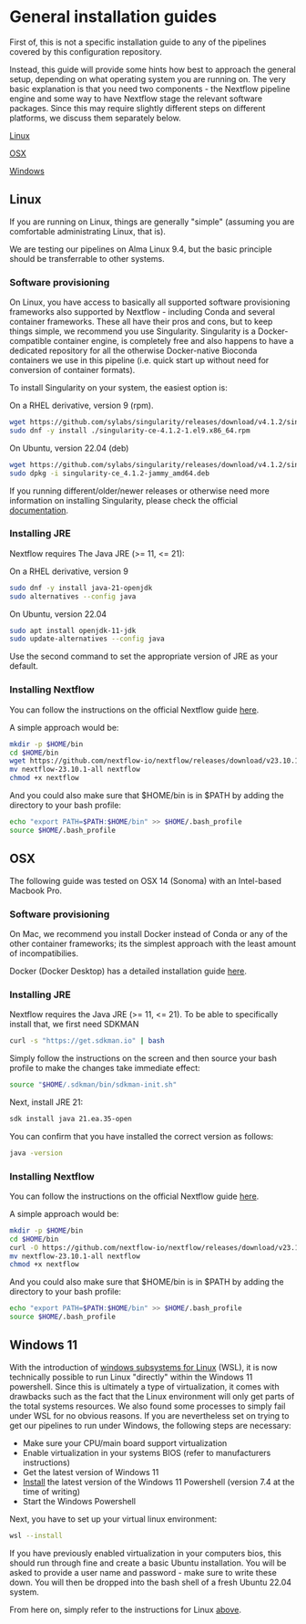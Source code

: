 # General installation guides

First of, this is not a specific installation guide to any of the pipelines covered by this configuration repository. 

Instead, this guide will provide some hints how best to approach the general setup, depending on what operating system you are running on. The very basic explanation is that you need two components - the Nextflow pipeline engine and some way to have Nextflow stage the relevant software packages. Since this may require slightly different steps on different platforms, we discuss them separately below. 

[Linux](#linux)

[OSX](#osx)

[Windows](#windows-11)

## Linux

If you are running on Linux, things are generally "simple" (assuming you are comfortable administrating Linux, that is).

We are testing our pipelines on Alma Linux 9.4, but the basic principle should be transferrable to other systems. 

### Software provisioning

On Linux, you have access to basically all supported software provisioning frameworks also supported by Nextflow - including Conda and several container frameworks. These all have their pros and cons, but to keep things simple, we recommend you use Singularity. Singularity is a Docker-compatible container engine, is completely free and also happens to have a dedicated repository for all the otherwise Docker-native Bioconda containers we use in this pipeline (i.e. quick start up without need for conversion of container formats).

To install Singularity on your system, the easiest option is:

On a RHEL derivative, version 9 (rpm).
```bash
wget https://github.com/sylabs/singularity/releases/download/v4.1.2/singularity-ce-4.1.2-1.el9.x86_64.rpm
sudo dnf -y install ./singularity-ce-4.1.2-1.el9.x86_64.rpm
```

On Ubuntu, version 22.04 (deb)
```bash
wget https://github.com/sylabs/singularity/releases/download/v4.1.2/singularity-ce_4.1.2-jammy_amd64.deb
sudo dpkg -i singularity-ce_4.1.2-jammy_amd64.deb
```

If you running different/older/newer releases or otherwise need more information on installing Singularity, please check the official [documentation](https://docs.sylabs.io/guides/3.11/admin-guide/installation.html). 

### Installing JRE

Nextflow requires The Java JRE (>= 11, <= 21):

On a RHEL derivative, version 9
```bash
sudo dnf -y install java-21-openjdk 
sudo alternatives --config java
```

On Ubuntu, version 22.04
```bash
sudo apt install openjdk-11-jdk
sudo update-alternatives --config java
```

Use the second command to set the appropriate version of JRE as your default. 

### Installing Nextflow

You can follow the instructions on the official Nextflow guide [here](https://www.nextflow.io/docs/latest/getstarted.html#installation).

A simple approach would be:
```bash
mkdir -p $HOME/bin
cd $HOME/bin
wget https://github.com/nextflow-io/nextflow/releases/download/v23.10.1/nextflow-23.10.1-all
mv nextflow-23.10.1-all nextflow
chmod +x nextflow
```
And you could also make sure that $HOME/bin is in $PATH by adding the directory to your bash profile:
```bash
echo "export PATH=$PATH:$HOME/bin" >> $HOME/.bash_profile
source $HOME/.bash_profile
```

## OSX

The following guide was tested on OSX 14 (Sonoma) with an Intel-based Macbook Pro. 

### Software provisioning

On Mac, we recommend you install Docker instead of Conda or any of the other container frameworks; its the simplest approach with the least amount of incompatibilies.

Docker (Docker Desktop) has a detailed installation guide [here](https://docs.docker.com/desktop/install/mac-install/).

### Installing JRE

Nextflow requires the Java JRE (>= 11, <= 21). To be able to specifically install that, we first need SDKMAN

```bash
curl -s "https://get.sdkman.io" | bash
```

Simply follow the instructions on the screen and then source your bash profile to make the changes take immediate effect:

```bash
source "$HOME/.sdkman/bin/sdkman-init.sh"
```

Next, install JRE 21:

```bash
sdk install java 21.ea.35-open
```

You can confirm that you have installed the correct version as follows:

```bash
java -version
```

### Installing Nextflow

You can follow the instructions on the official Nextflow guide [here](https://www.nextflow.io/docs/latest/getstarted.html#installation).

A simple approach would be:
```bash
mkdir -p $HOME/bin
cd $HOME/bin
curl -O https://github.com/nextflow-io/nextflow/releases/download/v23.10.1/nextflow-23.10.1-all
mv nextflow-23.10.1-all nextflow
chmod +x nextflow
```
And you could also make sure that $HOME/bin is in $PATH by adding the directory to your bash profile:
```bash
echo "export PATH=$PATH:$HOME/bin" >> $HOME/.bash_profile
source $HOME/.bash_profile
```

## Windows 11

With the introduction of [windows subsystems for Linux](https://learn.microsoft.com/en-us/windows/wsl/install) (WSL), it is now technically possible to run Linux "directly" within the Windows 11 powershell. Since this is ultimately a type of virtualization, it comes with drawbacks such as the fact that the Linux environment will only get parts of the total systems resources. We also found some processes to simply fail under WSL for no obvious reasons. If you are nevertheless set on trying to get our pipelines to run under Windows, the following steps are necessary:

- Make sure your CPU/main board support virtualization
- Enable virtualization in your systems BIOS (refer to manufacturers instructions)
- Get the latest version of Windows 11
- [Install](https://learn.microsoft.com/en-us/powershell/scripting/install/installing-powershell-on-windows?view=powershell-7.4) the latest version of the Windows 11 Powershell (version 7.4 at the time of writing)
- Start the Windows Powershell

Next, you have to set up your virtual linux environment:

```bash
wsl --install
```

If you have previously enabled virtualization in your computers bios, this should run through fine and create a basic Ubuntu installation. You will be asked to provide a user name and password - make sure to write these down. You will then be dropped into the bash shell of a fresh Ubuntu 22.04 system. 

From here on, simply refer to the instructions for Linux [above](#linux).
